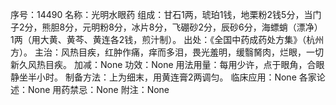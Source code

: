 序号：14490
名称：光明水眼药
组成：甘石1两，琥珀1钱，地栗粉2钱5分，当门子2分，熊胆8分，元明粉8分，冰片8分，飞硼砂2分，辰砂6分，海螵蛸（漂净）1两（用大黄、黄芩、黄连各2钱，煎汁制）。
出处：《全国中药成药处方集》（杭州方）。
主治：风热目疾，红肿作痛，痒而多泪，畏光羞明，缓翳胬肉，烂眼，一切新久风热目疾。
加减：None
功效：None
用法用量：每用少许，点于眼角，合眼静坐半小时。
制备方法：上为细末，用黄连膏2两调匀。
临床应用：None
各家论述：None
用药禁忌：None
附注：None
